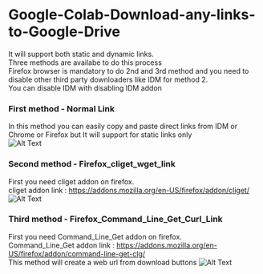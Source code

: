 # Google-Colab-Download-any-links-to-Google-Drive
It will support both static and dynamic links.<br>
Three methods are availabe to do this process<br>
Firefox browser is mandatory to do 2nd and 3rd method and you need to disable other third party downloaders like IDM for method 2.<br>
You can disable IDM with disabling IDM addon

### First method - Normal Link
In this method you can easily copy and paste direct links from IDM or Chrome or Firefox but It will support for static links only<br>
![Alt Text](https://i.ibb.co/vLj1bXR/Normal-link-download-using-IDM.gif)

### Second method - Firefox_cliget_wget_link         
First you need cliget addon on firefox.<br> cliget addon link : https://addons.mozilla.org/en-US/firefox/addon/cliget/<br>
![Alt Text](https://i.ibb.co/QDr1QNq/Firefox-CLI-get-download.gif)


### Third method - Firefox_Command_Line_Get_Curl_Link
First you need Command_Line_Get addon on firefox.<br> Command_Line_Get addon link : https://addons.mozilla.org/en-US/firefox/addon/command-line-get-clg/<br>
This method will create a web url from download buttons 
![Alt Text](https://i.ibb.co/cr1WCNm/Firefox-Command-Line-Get-downoad.gif)


